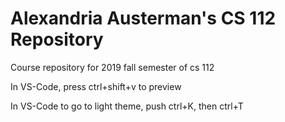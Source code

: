 # Alexandria Austerman's CS 112 Repository
Course repository for 2019 fall semester of cs 112

In VS-Code, press ctrl+shift+v to preview

In VS-Code to go to light theme, push ctrl+K, then ctrl+T

